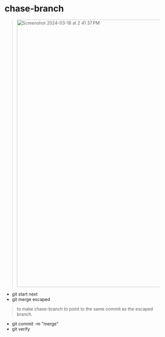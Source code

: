 # chase-branch
> <img width="866" alt="Screenshot 2024-03-18 at 2 41 37 PM" src="https://github.com/blackpanther26/Git-Exercises-Fracz-solns/assets/148771840/80e0a096-5d81-453f-acb9-d695ae388249">
- git start next
- git merge escaped
> to make chase-branch to point to the same commit as the escaped branch.
- git commit -m "merge"
- git verify
